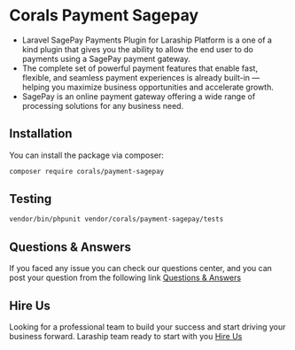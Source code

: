 # Corals Payment Sagepay

* Laravel SagePay Payments Plugin for Laraship Platform is a one of a kind plugin that gives you the ability to allow the end user to do payments using a SagePay payment gateway.
* The complete set of powerful payment features that enable fast, flexible, and seamless payment experiences is already built-in — helping you maximize business opportunities and accelerate growth.
* SagePay is an online payment gateway offering a wide range of processing solutions for any business need.

## Installation

You can install the package via composer:

```bash
composer require corals/payment-sagepay
```

## Testing

```bash
vendor/bin/phpunit vendor/corals/payment-sagepay/tests 
```

## Questions & Answers
If you faced any issue you can check our questions center, and you can post your question from the following link
[Questions & Answers](https://www.laraship.com/laraship-questions/)  

## Hire Us
Looking for a professional team to build your success and start driving your business forward.
Laraship team ready to start with you [Hire Us](https://www.laraship.com/contact)
